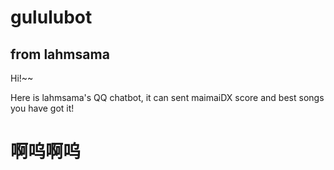 # gululubot

## from lahmsama


Hi!~~ 

Here is lahmsama's QQ chatbot, it can sent maimaiDX score and best songs you have got it!


# 啊呜啊呜